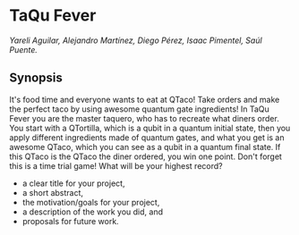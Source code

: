 # TaQu Fever
*Yareli Aguilar, Alejandro Martínez, Diego Pérez, Isaac Pimentel, Saúl Puente.*
## Synopsis
It's food time and everyone wants to eat at QTaco!
Take orders and make the perfect taco by using awesome quantum gate ingredients!
In TaQu Fever you are the master taquero, who has to recreate what diners order. You start with a QTortilla, which is a qubit in a quantum initial state, then you apply different ingredients made of quantum gates, and what you get is an awesome QTaco, which you can see as a qubit in a quantum final state. If this QTaco is the QTaco the diner ordered, you win one point. Don't forget this is a time trial game! What will be your highest record?



* a clear title for your project,
* a short abstract,
* the motivation/goals for your project,
* a description of the work you did, and
* proposals for future work.
